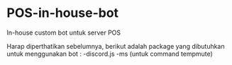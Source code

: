 # POS-in-house-bot
In-house custom bot untuk server POS

Harap diperthatikan sebelumnya, berikut adalah package yang dibutuhkan untuk menggunakan bot :
-discord.js
-ms (untuk command tempmute)
